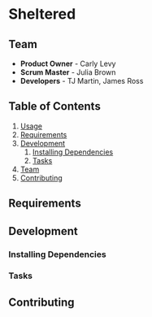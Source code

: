 # Sheltered

## Team
- __Product Owner__ - Carly Levy
- __Scrum Master__ - Julia Brown
- __Developers__ - TJ Martin, James Ross

## Table of Contents
1. [Usage](#Usage)
1. [Requirements](#requirements)
1. [Development](#development)
    1. [Installing Dependencies](#installing-dependencies)
    1. [Tasks](#tasks)
1. [Team](#team)
1. [Contributing](#contributing)

## Requirements

## Development

### Installing Dependencies

### Tasks

## Contributing
